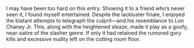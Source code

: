 I may have been too hard on this entry. Showing it to a friend who’s never seen it, I found myself entertained. Despite the lackluster finale, I enjoyed the blatant attempts to telegraph the culprit—and his resemblance to Lon Chaney Jr. This, along with the heightened sleaze, made it play as a goofy, near-satire of the slasher genre. If only it had retained the rumored gory kills and excessive nudity left on the cutting room floor.
